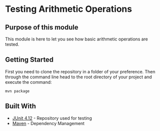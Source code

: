# Testing Arithmetic Operations

## Purpose of this module

This module is here to let you see how basic arithmetic operations are tested.

## Getting Started

First you need to clone the repository in a folder of your preference. Then through the command line head to the root directory of your project and 
execute the command:
```
mvn package
```

## Built With

* [JUnit 4.12](https://mvnrepository.com/artifact/junit/junit/4.12) - Repository used for testing
* [Maven](https://maven.apache.org/) - Dependency Management
